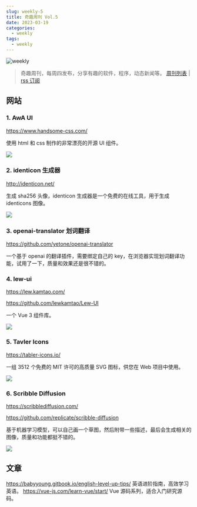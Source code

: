 ```yaml
---
slug: weekly-5
title: 奇趣周刊 Vol.5
date: 2023-03-19
categories:
  - weekly
tags:
  - weekly
---
```


![weekly](https://imgurl.zishu.me/weekly.webp)

> 奇趣周刊，每周四发布，分享有趣的软件，程序，动态新闻等。 [周刊列表](/categories/weekly/) | [rss 订阅](/categories/weekly/index.xml)


## 网站

### 1. AwA UI
https://www.handsome-css.com/

使用 html 和 css 制作的非常漂亮的开源 UI 组件。

![](https://user-images.githubusercontent.com/65840178/223012525-7e2d1b66-fea5-4709-880e-1abc4e091fc7.png)

### 2. identicon 生成器
http://identicon.net/

生成 sha256 头像，identicon 生成器是一个免费的在线工具，用于生成 identicons 图像。

![](https://user-images.githubusercontent.com/65840178/223012773-2a102a5d-5dd1-4d3d-b2c6-ad07d2e9a30c.png)

### 3. openai-translator 划词翻译
https://github.com/yetone/openai-translator

一个基于 openai 的翻译插件，需要绑定自己的 key，在浏览器实现划词翻译功能，试用了一下，质量和效果还是很不错的。

### 4. lew-ui
https://lew.kamtao.com/

https://github.com/lewkamtao/Lew-UI

一个 Vue 3 组件库。

![](https://user-images.githubusercontent.com/65840178/223326329-42d7311f-4fbf-465f-a998-a5d8d9b2df0e.png)

### 5. Tavler Icons
https://tabler-icons.io/

一组 3512 个免费的 MIT 许可的高质量 SVG 图标，供您在 Web 项目中使用。

![](https://user-images.githubusercontent.com/65840178/223887928-8e489bda-3ecf-4a91-b30d-3f460e4222dc.png)

### 6. Scribble Diffusion
https://scribblediffusion.com/

https://github.com/replicate/scribble-diffusion

基于机器学习模型，可以自己画一个草图，然后附带一些描述，最后会生成相关的图像，质量和功能都挺不错的。

![](https://user-images.githubusercontent.com/65840178/224261272-7e0deaa0-9887-4b3a-a690-efc210d03f6a.png)

## 文章

https://babyyoung.gitbook.io/english-level-up-tips/ 英语进阶指南，高效学习英语。
https://vue-js.com/learn-vue/start/ Vue 源码系列，适合入门研究源码。